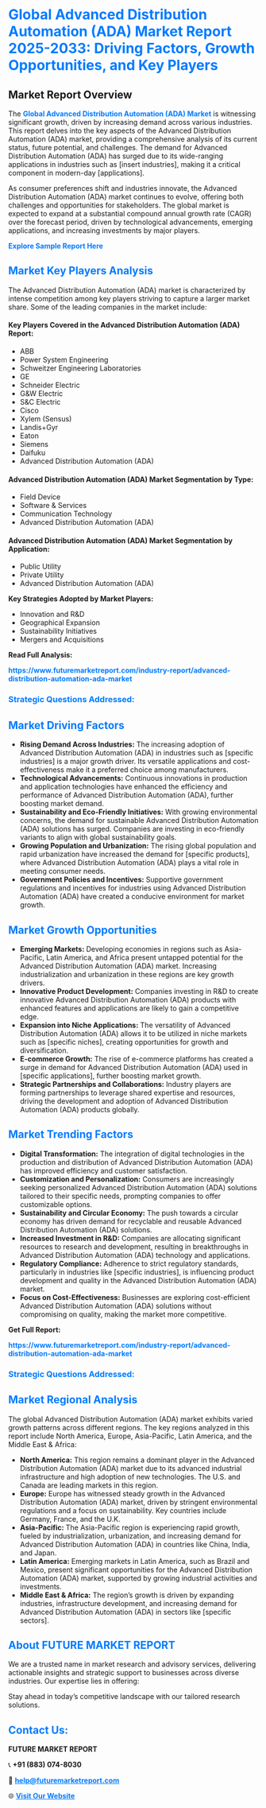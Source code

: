 <h1 style="color: #007BFF;">Global Advanced Distribution Automation (ADA) Market Report 2025-2033: Driving Factors, Growth Opportunities, and Key Players</h1>

<section id="overview">
<h2>Market Report Overview</h2>
<p>The <a href="https://www.futuremarketreport.com/industry-report/advanced-distribution-automation-ada-market" style="color: #007BFF; text-decoration: none;"><strong>Global Advanced Distribution Automation (ADA) Market</strong></a> is witnessing significant growth, driven by increasing demand across various industries. This report delves into the key aspects of the Advanced Distribution Automation (ADA) market, providing a comprehensive analysis of its current status, future potential, and challenges. The demand for Advanced Distribution Automation (ADA) has surged due to its wide-ranging applications in industries such as [insert industries], making it a critical component in modern-day [applications].</p>
<p>As consumer preferences shift and industries innovate, the Advanced Distribution Automation (ADA) market continues to evolve, offering both challenges and opportunities for stakeholders. The global market is expected to expand at a substantial compound annual growth rate (CAGR) over the forecast period, driven by technological advancements, emerging applications, and increasing investments by major players.</p>
</section>

<section id="overview">
<p><a href="https://www.futuremarketreport.com/request-sample/reportId=110290" style="color: #007BFF; text-decoration: none;"><strong>Explore Sample Report Here</strong></a></p>
</section>

<section id="key-players">
<h2 style="color: #007BFF;">Market Key Players Analysis</h2>
<p>The Advanced Distribution Automation (ADA) market is characterized by intense competition among key players striving to capture a larger market share. Some of the leading companies in the market include:</p>
<h4>Key Players Covered in the Advanced Distribution Automation (ADA) Report:</h4>
<ul><li>ABB</li><li>Power System Engineering</li><li>Schweitzer Engineering Laboratories</li><li>GE</li><li>Schneider Electric</li><li>G&amp;W Electric</li><li>S&amp;C Electric</li><li>Cisco</li><li>Xylem (Sensus)</li><li>Landis+Gyr</li><li>Eaton</li><li>Siemens</li><li>Daifuku</li><li>Advanced Distribution Automation (ADA)</li></ul>
<h4>Advanced Distribution Automation (ADA) Market Segmentation by Type:</h4>
<ul><li>Field Device</li><li>Software &amp; Services</li><li>Communication Technology</li><li>Advanced Distribution Automation (ADA)</li></ul>

<h4>Advanced Distribution Automation (ADA) Market Segmentation by Application:</h4>
<ul><li>Public Utility</li><li>Private Utility</li><li>Advanced Distribution Automation (ADA)</li></ul>
<p><strong>Key Strategies Adopted by Market Players:</strong></p>
<ul>
<li>Innovation and R&D</li>
<li>Geographical Expansion</li>
<li>Sustainability Initiatives</li>
<li>Mergers and Acquisitions</li>
</ul>
</section>

<section>
<p><strong>Read Full Analysis: </strong></p><a href="https://www.futuremarketreport.com/industry-report/advanced-distribution-automation-ada-market" style="color: #007BFF; text-decoration: none;"><strong>https://www.futuremarketreport.com/industry-report/advanced-distribution-automation-ada-market</strong></a>
<h3 style="color: #007BFF;">Strategic Questions Addressed:</h3>
</section>

<section id="driving-factors">
<h2 style="color: #007BFF;">Market Driving Factors</h2>
<ul>
<li><strong>Rising Demand Across Industries:</strong> The increasing adoption of Advanced Distribution Automation (ADA) in industries such as [specific industries] is a major growth driver. Its versatile applications and cost-effectiveness make it a preferred choice among manufacturers.</li>
<li><strong>Technological Advancements:</strong> Continuous innovations in production and application technologies have enhanced the efficiency and performance of Advanced Distribution Automation (ADA), further boosting market demand.</li>
<li><strong>Sustainability and Eco-Friendly Initiatives:</strong> With growing environmental concerns, the demand for sustainable Advanced Distribution Automation (ADA) solutions has surged. Companies are investing in eco-friendly variants to align with global sustainability goals.</li>
<li><strong>Growing Population and Urbanization:</strong> The rising global population and rapid urbanization have increased the demand for [specific products], where Advanced Distribution Automation (ADA) plays a vital role in meeting consumer needs.</li>
<li><strong>Government Policies and Incentives:</strong> Supportive government regulations and incentives for industries using Advanced Distribution Automation (ADA) have created a conducive environment for market growth.</li>
</ul>
</section>

<section id="growth-opportunities">
<h2 style="color: #007BFF;">Market Growth Opportunities</h2>
<ul>
<li><strong>Emerging Markets:</strong> Developing economies in regions such as Asia-Pacific, Latin America, and Africa present untapped potential for the Advanced Distribution Automation (ADA) market. Increasing industrialization and urbanization in these regions are key growth drivers.</li>
<li><strong>Innovative Product Development:</strong> Companies investing in R&D to create innovative Advanced Distribution Automation (ADA) products with enhanced features and applications are likely to gain a competitive edge.</li>
<li><strong>Expansion into Niche Applications:</strong> The versatility of Advanced Distribution Automation (ADA) allows it to be utilized in niche markets such as [specific niches], creating opportunities for growth and diversification.</li>
<li><strong>E-commerce Growth:</strong> The rise of e-commerce platforms has created a surge in demand for Advanced Distribution Automation (ADA) used in [specific applications], further boosting market growth.</li>
<li><strong>Strategic Partnerships and Collaborations:</strong> Industry players are forming partnerships to leverage shared expertise and resources, driving the development and adoption of Advanced Distribution Automation (ADA) products globally.</li>
</ul>
</section>

<section id="trending-factors">
<h2 style="color: #007BFF;">Market Trending Factors</h2>
<ul>
<li><strong>Digital Transformation:</strong> The integration of digital technologies in the production and distribution of Advanced Distribution Automation (ADA) has improved efficiency and customer satisfaction.</li>
<li><strong>Customization and Personalization:</strong> Consumers are increasingly seeking personalized Advanced Distribution Automation (ADA) solutions tailored to their specific needs, prompting companies to offer customizable options.</li>
<li><strong>Sustainability and Circular Economy:</strong> The push towards a circular economy has driven demand for recyclable and reusable Advanced Distribution Automation (ADA) solutions.</li>
<li><strong>Increased Investment in R&D:</strong> Companies are allocating significant resources to research and development, resulting in breakthroughs in Advanced Distribution Automation (ADA) technology and applications.</li>
<li><strong>Regulatory Compliance:</strong> Adherence to strict regulatory standards, particularly in industries like [specific industries], is influencing product development and quality in the Advanced Distribution Automation (ADA) market.</li>
<li><strong>Focus on Cost-Effectiveness:</strong> Businesses are exploring cost-efficient Advanced Distribution Automation (ADA) solutions without compromising on quality, making the market more competitive.</li>
</ul>
</section>

<section>
<p><strong>Get Full Report: </strong></p><a href="https://www.futuremarketreport.com/industry-report/advanced-distribution-automation-ada-market" style="color: #007BFF; text-decoration: none;"><strong>https://www.futuremarketreport.com/industry-report/advanced-distribution-automation-ada-market</strong></a>
<h3 style="color: #007BFF;">Strategic Questions Addressed:</h3>
</section>


<section id="regional-analysis">
<h2 style="color: #007BFF;">Market Regional Analysis</h2>
<p>The global Advanced Distribution Automation (ADA) market exhibits varied growth patterns across different regions. The key regions analyzed in this report include North America, Europe, Asia-Pacific, Latin America, and the Middle East & Africa:</p>
<ul>
<li><strong>North America:</strong> This region remains a dominant player in the Advanced Distribution Automation (ADA) market due to its advanced industrial infrastructure and high adoption of new technologies. The U.S. and Canada are leading markets in this region.</li>
<li><strong>Europe:</strong> Europe has witnessed steady growth in the Advanced Distribution Automation (ADA) market, driven by stringent environmental regulations and a focus on sustainability. Key countries include Germany, France, and the U.K.</li>
<li><strong>Asia-Pacific:</strong> The Asia-Pacific region is experiencing rapid growth, fueled by industrialization, urbanization, and increasing demand for Advanced Distribution Automation (ADA) in countries like China, India, and Japan.</li>
<li><strong>Latin America:</strong> Emerging markets in Latin America, such as Brazil and Mexico, present significant opportunities for the Advanced Distribution Automation (ADA) market, supported by growing industrial activities and investments.</li>
<li><strong>Middle East & Africa:</strong> The region’s growth is driven by expanding industries, infrastructure development, and increasing demand for Advanced Distribution Automation (ADA) in sectors like [specific sectors].</li>
</ul>
</section>

<footer>
<h2 style="color: #007BFF;">About FUTURE MARKET REPORT</h2>
<p>We are a trusted name in market research and advisory services, delivering actionable insights and strategic support to businesses across diverse industries. Our expertise lies in offering:</p>

<p>Stay ahead in today’s competitive landscape with our tailored research solutions.</p>

<h2 style="color: #007BFF;">Contact Us:</h2>
<p><strong>FUTURE MARKET REPORT</strong></p>
<p>📞 <strong>+91 (883) 074-8030</strong></p>
<p>📧 <strong><a href="mailto:help@futuremarketreport.com" style="color: #007BFF;">help@futuremarketreport.com</a></strong></p>
<p>🌐 <strong><a href="https://www.futuremarketreport.com/" style="color: #007BFF;">Visit Our Website</a></strong></p>
</footer>